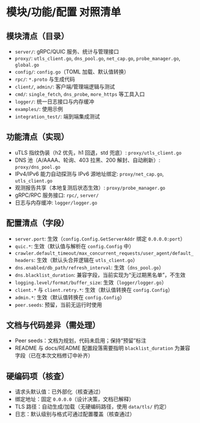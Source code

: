 # 模块/功能/配置 对照清单

## 模块清点（目录）
- `server/`: gRPC/QUIC 服务、统计与管理接口
- `proxy/`: `utls_client.go`, `dns_pool.go`, `net_cap.go`, `probe_manager.go`, `global.go`
- `config/`: `config.go`（TOML 加载、默认值转换）
- `rpc/`: `*.proto` 与生成代码
- `client/`, `admin/`: 客户端/管理端逻辑与测试
- `cmd/`: `single_fetch`, `dns_probe`, `more_https` 等工具入口
- `logger/`: 统一日志接口与内存缓冲
- `examples/`: 使用示例
- `integration_test/`: 端到端集成测试

## 功能清点（实现）
- uTLS 指纹伪装（h2 优先，h1 回退，std 兜底）: `proxy/utls_client.go`
- DNS 池（A/AAAA、轮询、403 拉黑、200 解封、自动刷新）: `proxy/dns_pool.go`
- IPv4/IPv6 能力自动探测与 IPv6 源地址绑定: `proxy/net_cap.go`, `utls_client.go`
- 观测报告共享（本地复测后状态生效）: `proxy/probe_manager.go`
- gRPC/RPC 服务接口: `rpc/`, `server/`
- 日志与内存缓冲: `logger/logger.go`

## 配置清点（字段）
- `server.port`: 生效（`config.Config.GetServerAddr` 绑定 `0.0.0.0:port`）
- `quic.*`: 生效（默认值与解析在 `config.Config` 中）
- `crawler.default_timeout/max_concurrent_requests/user_agent/default_headers`: 生效（默认头合并逻辑在 `utls_client.go`）
- `dns.enabled/db_path/refresh_interval`: 生效（`dns_pool.go`）
- `dns.blacklist_duration`: 兼容字段，当前实现为“无过期黑名单”，不生效
- `logging.level/format/buffer_size`: 生效（`logger/logger.go`）
- `client.*` 与 `client.retry.*`: 生效（默认值转换在 `config.Config`）
- `admin.*`: 生效（默认值转换在 `config.Config`）
- `peer.seeds`: 预留，当前无运行时使用

## 文档与代码差异（需处理）
- Peer seeds：文档为规划，代码未启用；保持“预留”标注
- README 与 docs/README 配置段落需要指明 `blacklist_duration` 为兼容字段（已在本次文档修订中补齐）

## 硬编码项（核查）
- 请求头默认值：已外部化（核查通过）
- 绑定地址：固定 `0.0.0.0`（设计决策，文档已解释）
- TLS 路径：自动生成/加载（无硬编码路径，使用 `data/tls/` 约定）
- 日志：默认级别与格式可通过配置覆盖（核查通过）
